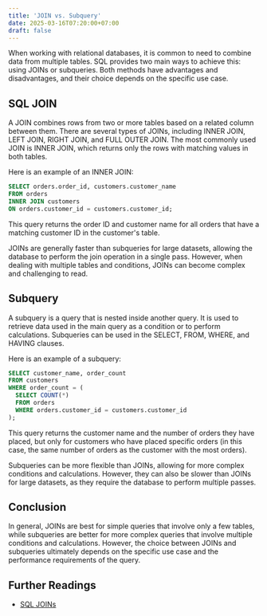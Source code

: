 ```yaml
---
title: 'JOIN vs. Subquery'
date: 2025-03-16T07:20:00+07:00
draft: false
---
```


When working with relational databases, it is common to need to combine data from multiple tables. SQL provides two main ways to achieve this: using JOINs or subqueries. Both methods have advantages and disadvantages, and their choice depends on the specific use case.

## SQL JOIN

A JOIN combines rows from two or more tables based on a related column between them. There are several types of JOINs, including INNER JOIN, LEFT JOIN, RIGHT JOIN, and FULL OUTER JOIN. The most commonly used JOIN is INNER JOIN, which returns only the rows with matching values in both tables.

Here is an example of an INNER JOIN:

```sql
SELECT orders.order_id, customers.customer_name
FROM orders
INNER JOIN customers
ON orders.customer_id = customers.customer_id;
```

This query returns the order ID and customer name for all orders that have a matching customer ID in the customer's table.

JOINs are generally faster than subqueries for large datasets, allowing the database to perform the join operation in a single pass. However, when dealing with multiple tables and conditions, JOINs can become complex and challenging to read.

## Subquery

A subquery is a query that is nested inside another query. It is used to retrieve data used in the main query as a condition or to perform calculations. Subqueries can be used in the SELECT, FROM, WHERE, and HAVING clauses.

Here is an example of a subquery:

```sql
SELECT customer_name, order_count
FROM customers
WHERE order_count = (
  SELECT COUNT(*)
  FROM orders
  WHERE orders.customer_id = customers.customer_id
);
```

This query returns the customer name and the number of orders they have placed, but only for customers who have placed specific orders (in this case, the same number of orders as the customer with the most orders).

Subqueries can be more flexible than JOINs, allowing for more complex conditions and calculations. However, they can also be slower than JOINs for large datasets, as they require the database to perform multiple passes.

## Conclusion

In general, JOINs are best for simple queries that involve only a few tables, while subqueries are better for more complex queries that involve multiple conditions and calculations. However, the choice between JOINs and subqueries ultimately depends on the specific use case and the performance requirements of the query.

## Further Readings

- [SQL JOINs](https://www.w3schools.com/sql/sql_join.asp)
